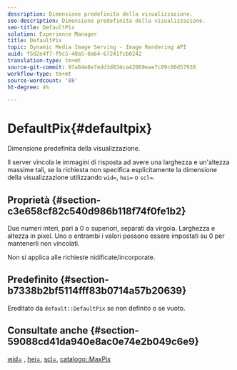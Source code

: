 ```yaml
---
description: Dimensione predefinita della visualizzazione.
seo-description: Dimensione predefinita della visualizzazione.
seo-title: DefaultPix
solution: Experience Manager
title: DefaultPix
topic: Dynamic Media Image Serving - Image Rendering API
uuid: f5d2e4f7-f9c5-40a5-8a64-67241fcb0242
translation-type: tm+mt
source-git-commit: 97a84e8e7edd3d834ca42069eae7c09c00d57938
workflow-type: tm+mt
source-wordcount: '88'
ht-degree: 4%

---
```



# DefaultPix{#defaultpix}

Dimensione predefinita della visualizzazione.

Il server vincola le immagini di risposta ad avere una larghezza e un&#39;altezza massime tali, se la richiesta non specifica esplicitamente la dimensione della visualizzazione utilizzando `wid=`, `hei=` o `scl=`.

## Proprietà {#section-c3e658cf82c540d986b118f74f0fe1b2}

Due numeri interi, pari a 0 o superiori, separati da virgola. Larghezza e altezza in pixel. Uno o entrambi i valori possono essere impostati su 0 per mantenerli non vincolati.

Non si applica alle richieste nidificate/incorporate.

## Predefinito {#section-b7338b2bf5114fff83b0714a57b20639}

Ereditato da `default::DefaultPix` se non definito o se vuoto.

## Consultate anche {#section-59088cd41da940e8ac0e74e2b049c6e9}

[wid=](../../../../../is-api/http-ref/image-serving-api-ref/c-http-protocol-reference/c-command-reference/r-is-http-wid.md#reference-bfeadcb67bf4485f851eb21345527e47) ,  [hei=](../../../../../is-api/http-ref/image-serving-api-ref/c-http-protocol-reference/c-command-reference/r-is-http-hei.md#reference-6d6f556ccc0e4b98a815e8a5c1944a96),  [scl=](../../../../../is-api/http-ref/image-serving-api-ref/c-http-protocol-reference/c-command-reference/r-scl.md#reference-b2a74e493d0d407e98fe350551ba3fcc),  [catalogo::MaxPix](../../../../../is-api/image-catalog/image-serving-api-ref/c-image-catalog-reference/c-attributes-reference/r-maxpix.md#reference-e167d396ac794079ba8b5e6eb16eeda5)
